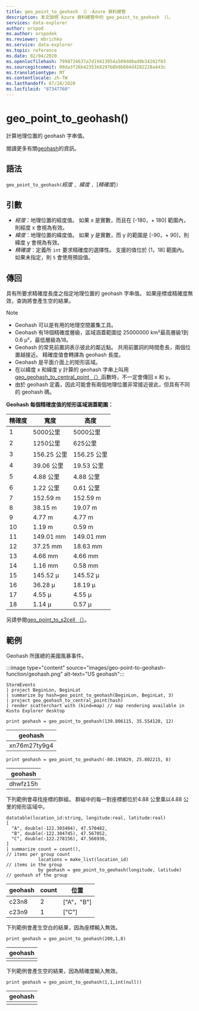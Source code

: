```yaml
---
title: geo_point_to_geohash （）-Azure 資料總管
description: 本文說明 Azure 資料總管中的 geo_point_to_geohash （）。
services: data-explorer
author: orspod
ms.author: orspodek
ms.reviewer: mbrichko
ms.service: data-explorer
ms.topic: reference
ms.date: 02/04/2020
ms.openlocfilehash: 7998726637a7d19413954a509dd0ad9b34202f03
ms.sourcegitcommit: 09da3f26b4235368297b8b9b604d4282228a443c
ms.translationtype: MT
ms.contentlocale: zh-TW
ms.lasthandoff: 07/28/2020
ms.locfileid: "87347760"
---
```

# <a name="geo_point_to_geohash"></a>geo_point_to_geohash()

計算地理位置的 geohash 字串值。

閱讀更多有關[geohash](https://en.wikipedia.org/wiki/Geohash)的資訊。  

## <a name="syntax"></a>語法

`geo_point_to_geohash(`*經度* `, `*緯度* `, `[*精確度*]`)`

## <a name="arguments"></a>引數

* *經度*：地理位置的經度值。 如果 x 是實數，而且在 [-180，+ 180] 範圍內，則經度 x 會視為有效。 
* *緯度*：地理位置的緯度值。 如果 y 是實數，而 y 的範圍是 [-90，+ 90]，則緯度 y 會視為有效。 
* *精確度*：定義所 `int` 要求精確度的選擇性。 支援的值位於 [1，18] 範圍內。 如果未指定，則 `5` 會使用預設值。

## <a name="returns"></a>傳回

具有所要求精確度長度之指定地理位置的 geohash 字串值。 如果座標或精確度無效，查詢將會產生空的結果。

> [!NOTE]
>
> * Geohash 可以是有用的地理空間叢集工具。
> * Geohash 有18個精確度層級，區域涵蓋範圍從 25000000 km²最高層級1到0.6 μ²，最低層級為18。
> * Geohash 的常見前置詞表示彼此的鄰近點。 共用前置詞的時間愈長，兩個位置越接近。 精確度值會轉譯為 geohash 長度。
> * Geohash 是平面介面上的矩形區域。
> * 在以緯度 x 和緯度 y 計算的 geohash 字串上叫用[geo_geohash_to_central_point （）](geo-geohash-to-central-point-function.md)函數時，不一定會傳回 x 和 y。
> * 由於 geohash 定義，因此可能會有兩個地理位置非常接近彼此，但具有不同的 geohash 碼。

**Geohash 每個精確度值的矩形區域涵蓋範圍：**

| 精確度 | 寬度     | 高度    |
|----------|-----------|-----------|
| 1        | 5000公里   | 5000公里   |
| 2        | 1250公里   | 625公里    |
| 3        | 156.25 公里 | 156.25 公里 |
| 4        | 39.06 公里  | 19.53 公里  |
| 5        | 4.88 公里   | 4.88 公里   |
| 6        | 1.22 公里   | 0.61 公里   |
| 7        | 152.59 m  | 152.59 m  |
| 8        | 38.15 m   | 19.07 m   |
| 9        | 4.77 m    | 4.77 m    |
| 10       | 1.19 m    | 0.59 m    |
| 11       | 149.01 mm | 149.01 mm |
| 12       | 37.25 mm  | 18.63 mm  |
| 13       | 4.66 mm   | 4.66 mm   |
| 14       | 1.16 mm   | 0.58 mm   |
| 15       | 145.52 μ  | 145.52 μ  |
| 16       | 36.28 μ   | 18.19 μ   |
| 17       | 4.55 μ    | 4.55 μ    |
| 18       | 1.14 μ    | 0.57 μ    |

另請參閱[geo_point_to_s2cell （）](geo-point-to-s2cell-function.md)。

## <a name="examples"></a>範例

Geohash 所匯總的美國風暴事件。

:::image type="content" source="images/geo-point-to-geohash-function/geohash.png" alt-text="US geohash":::

<!-- csl: https://help.kusto.windows.net/Samples -->
```kusto
StormEvents
| project BeginLon, BeginLat
| summarize by hash=geo_point_to_geohash(BeginLon, BeginLat, 3)
| project geo_geohash_to_central_point(hash)
| render scatterchart with (kind=map) // map rendering available in Kusto Explorer desktop
```

<!-- csl: https://help.kusto.windows.net/Samples -->
```kusto
print geohash = geo_point_to_geohash(139.806115, 35.554128, 12)  
```

| geohash      |
|--------------|
| xn76m27ty9g4 |

<!-- csl: https://help.kusto.windows.net/Samples -->
```kusto
print geohash = geo_point_to_geohash(-80.195829, 25.802215, 8)
```

|geohash|
|---|
|dhwfz15h|

下列範例會尋找座標的群組。 群組中的每一對座標都位於4.88 公里乘以4.88 公里的矩形區域中。

<!-- csl: https://help.kusto.windows.net/Samples -->
```kusto
datatable(location_id:string, longitude:real, latitude:real)
[
  "A", double(-122.303404), 47.570482,
  "B", double(-122.304745), 47.567052,
  "C", double(-122.278156), 47.566936,
]
| summarize count = count(),                                          // items per group count
            locations = make_list(location_id)                        // items in the group
            by geohash = geo_point_to_geohash(longitude, latitude)    // geohash of the group
```

| geohash | count | 位置  |
|---------|-------|------------|
| c23n8   | 2     | ["A"，"B"] |
| c23n9   | 1     | ["C"]      |

下列範例會產生空白的結果，因為座標輸入無效。

<!-- csl: https://help.kusto.windows.net/Samples -->
```kusto
print geohash = geo_point_to_geohash(200,1,8)
```

| geohash |
|---------|
|         |

下列範例會產生空的結果，因為精確度輸入無效。

<!-- csl: https://help.kusto.windows.net/Samples -->
```kusto
print geohash = geo_point_to_geohash(1,1,int(null))
```

| geohash |
|---------|
|         |
